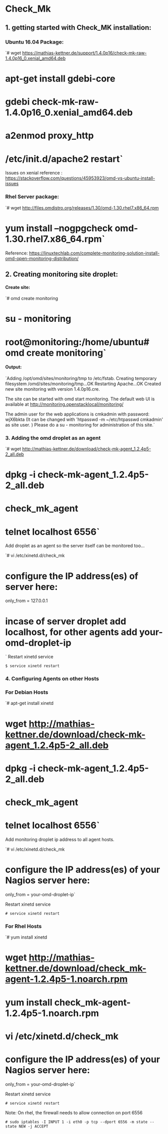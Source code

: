 # Check_Mk


## 1. getting started with Check_MK installation:

### Ubuntu 16.04 Package:

`# wget https://mathias-kettner.de/support/1.4.0p16/check-mk-raw-1.4.0p16_0.xenial_amd64.deb
# apt-get install gdebi-core
# gdebi check-mk-raw-1.4.0p16_0.xenial_amd64.deb
# a2enmod proxy_http
# /etc/init.d/apache2 restart`

Issues on xenial reference : https://stackoverflow.com/questions/45953923/omd-vs-ubuntu-install-issues

### Rhel Server package:

`# wget http://files.omdistro.org/releases/1.30/omd-1.30.rhel7.x86_64.rpm

# yum install –nogpgcheck omd-1.30.rhel7.x86_64.rpm`


Reference: https://linuxtechlab.com/complete-monitoring-solution-install-omd-open-monitoring-distribution/


## 2. Creating monitoring site droplet:

#### Create site:

`# omd create monitoring
# su - monitoring
# root@monitoring:/home/ubuntu# omd create monitoring`

#### Output:

`Adding /opt/omd/sites/monitoring/tmp to /etc/fstab.
Creating temporary filesystem /omd/sites/monitoring/tmp...OK
Restarting Apache...OK
Created new site monitoring with version 1.4.0p16.cre.

  The site can be started with omd start monitoring.
  The default web UI is available at http://monitoring.openstacklocal/monitoring/

  The admin user for the web applications is cmkadmin with password: wjX6bkta
  (It can be changed with 'htpasswd -m ~/etc/htpasswd cmkadmin' as site user.
)
  Please do a su - monitoring for administration of this site.`

### 3. Adding the omd droplet as an agent

`# wget http://mathias-kettner.de/download/check-mk-agent_1.2.4p5-2_all.deb
# dpkg -i check-mk-agent_1.2.4p5-2_all.deb
# check_mk_agent
# telnet localhost 6556`

Add droplet as an agent so the server itself can be monitored too...

`# vi /etc/xinetd.d/check_mk

  # configure the IP address(es) of server here:
  only_from      = 127.0.0.1
  # incase of server droplet add localhost, for other agents add your-omd-droplet-ip
`
Restart xinetd service

`$ service xinetd restart`

### 4. Configuring Agents on other Hosts


### For Debian Hosts

`# apt-get install xinetd
# wget http://mathias-kettner.de/download/check-mk-agent_1.2.4p5-2_all.deb
# dpkg -i check-mk-agent_1.2.4p5-2_all.deb
# check_mk_agent
# telnet localhost 6556`

Add monitoring droplet ip address to all agent hosts.

`# vi /etc/xinetd.d/check_mk

  # configure the IP address(es) of your Nagios server here:
  only_from      = your-omd-droplet-ip`

Restart xinetd service

`# service xinetd restart`

### For Rhel Hosts

`# yum install xinetd
# wget http://mathias-kettner.de/download/check_mk-agent-1.2.4p5-1.noarch.rpm
# yum install check_mk-agent-1.2.4p5-1.noarch.rpm
# vi /etc/xinetd.d/check_mk
# configure the IP address(es) of your Nagios server here:
only_from      = your-omd-droplet-ip`

Restart xinetd service

`# service xinetd restart`


Note:
On rhel, the firewall needs to allow connection on port 6556

`# sudo iptables -I INPUT 1 -i eth0 -p tcp --dport 6556 -m state --state NEW -j ACCEPT`
